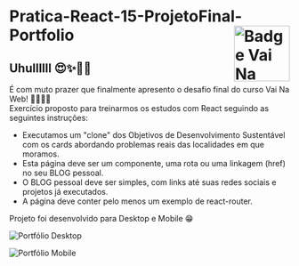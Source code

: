 # Pratica-React-15-ProjetoFinal-Portfolio <img src="https://i.ibb.co/QpLTKSz/badge-M2-T2.png" alt="Badge Vai Na Web T2.1" width="100" align="right">

## Uhullllll 😍✨👏🏼
É com muto prazer que finalmente apresento o desafio final do curso Vai Na Web! 🚀🧑🏻‍🚀\
Exercício proposto para treinarmos os estudos com React seguindo as seguintes instruções:

- Executamos um "clone" dos Objetivos de Desenvolvimento Sustentável com os cards abordando problemas reais das localidades em que moramos.
- Esta página deve ser um componente, uma rota ou uma linkagem (href) no seu BLOG pessoal.
- O BLOG pessoal deve ser simples, com links até suas redes sociais e projetos já executados.
- A página deve conter pelo menos um exemplo de react-router.

Projeto foi desenvolvido para Desktop e Mobile 😁

![Portfólio Desktop](https://user-images.githubusercontent.com/102387476/195737970-4156fb41-3cde-413e-949b-6c804abc3bd6.jpg)

![Portfólio Mobile](https://user-images.githubusercontent.com/102387476/195738295-04f0d8be-f758-4419-8b3a-05ad12108619.jpg)
